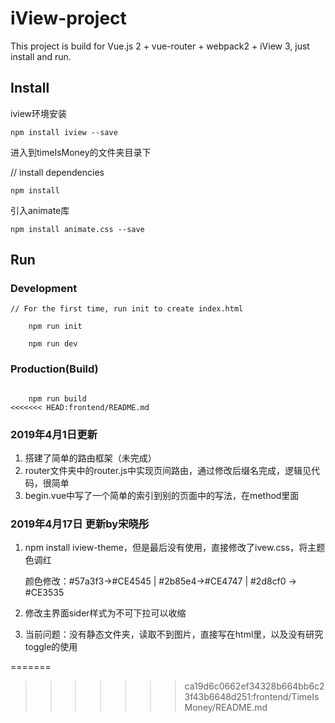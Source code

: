 # iView-project

This project is build for Vue.js 2 + vue-router + webpack2 + iView 3, just install and run.

## Install

iview环境安装

	npm install iview --save


进入到timeIsMoney的文件夹目录下

// install dependencies

	npm install

引入animate库

	npm install animate.css --save


## Run
### Development
```bush
// For the first time, run init to create index.html

	npm run init

	npm run dev
```
### Production(Build)
```bush

	npm run build
<<<<<<< HEAD:frontend/README.md

```
### 2019年4月1日更新
1. 搭建了简单的路由框架（未完成）
2. router文件夹中的router.js中实现页间路由，通过修改后缀名完成，逻辑见代码，很简单
3. begin.vue中写了一个简单的索引到别的页面中的写法，在method里面

### 2019年4月17日 更新by宋晓彤

1. npm install iview-theme，但是最后没有使用，直接修改了ivew.css，将主题色调红

   颜色修改：#57a3f3->#CE4545 | #2b85e4->#CE4747 | #2d8cf0 -> #CE3535

2. 修改主界面sider样式为不可下拉可以收缩

3. 当前问题：没有静态文件夹，读取不到图片，直接写在html里，以及没有研究toggle的使用




=======
>>>>>>> ca19d6c0662ef34328b664bb6c23f43b6648d251:frontend/TimeIsMoney/README.md

